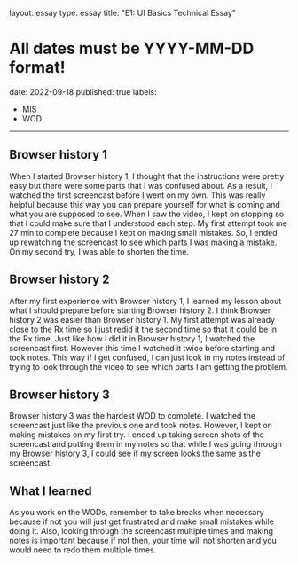 layout: essay
type: essay
title: "E1: UI Basics Technical Essay"
# All dates must be YYYY-MM-DD format!
date: 2022-09-18
published: true
labels:
  - MIS
  - WOD
---

## Browser history 1

When I started Browser history 1, I thought that the instructions were pretty easy but there were some parts that I was confused about. As a result, I watched the first screencast before I went on my own. This was really helpful because this way you can prepare yourself for what is coming and what you are supposed to see. When I saw the video, I kept on stopping so that I could make sure that I understood each step. My first attempt took me 27 min to complete because I kept on making small mistakes. So, I ended up rewatching the screencast to see which parts I was making a mistake. On my second try, I was able to shorten the time.

## Browser history 2

After my first experience with Browser history 1, I learned my lesson about what I should prepare before starting Browser history 2. I think Browser history 2 was easier than Browser history 1. My first attempt was already close to the Rx time so I just redid it the second time so that it could be in the Rx time. Just like how I did it in Browser history 1, I watched the screencast first. However this time I watched it twice before starting and took notes. This way if I get confused, I can just look in my notes instead of trying to look through the video to see which parts I am getting the problem.

## Browser history 3

Browser history 3 was the hardest WOD to complete. I watched the screencast just like the previous one and took notes. However, I kept on making mistakes on my first try. I ended up taking screen shots of the screencast and putting them in my notes so that while I was going through my Browser history 3, I could see if my screen looks the same as the screencast.

## What I learned 

As you work on the WODs, remember to take breaks when necessary because if not you will just get frustrated and make small mistakes while doing it. Also, looking through the screencast multiple times and making notes is important because if not then, your time will not shorten and you would need to redo them multiple times.
